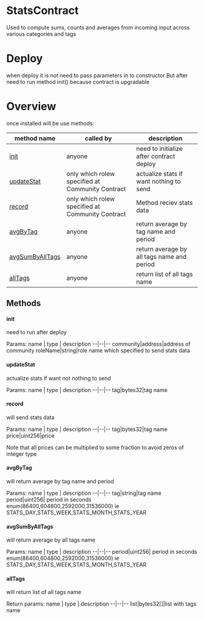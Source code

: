 # StatsContract
Used to compute sums, counts and averages from incoming input across various categories and tags

# Deploy
when deploy it is not need to pass parameters in to constructor
But after need to run method init() because contract is upgradable

# Overview
once installed will be use methods:
<table>
<thead>
	<tr>
		<th>method name</th>
		<th>called by</th>
		<th>description</th>
	</tr>
</thead>
<tbody>
    <tr>
		<td><a href="#init">init</a></td>
		<td>anyone</td>
		<td>need to initialize after contract deploy</td>
	</tr>
	<tr>
		<td><a href="#updatestat">updateStat</a></td>
		<td>only which rolew specified at Community Contract</td>
		<td>actualize stats if want nothing to send</td>
	</tr>
    <tr>
		<td><a href="#record">record</a></td>
		<td>only which rolew specified at Community Contract</td>
		<td>Method reciev stats data</td>
	</tr>
	<tr>
		<td><a href="#avgbytag">avgByTag</a></td>
		<td>anyone</td>
		<td>return average by tag name and period</td>
	</tr>
	<tr>
		<td><a href="#avgsumbyalltags">avgSumByAllTags</a></td>
		<td>anyone</td>
		<td>return average by all tags name and period</td>
	</tr>
	<tr>
		<td><a href="#alltags">allTags</a></td>
		<td>anyone</td>
		<td>return list of all tags name</td>
	</tr>
</tbody>
</table>


## Methods

#### init

need to run after deploy

Params:
name  | type | description
--|--|--
community|address|address of community
roleName|string|role name which specified to send stats data

#### updateStat

actualize stats if want not nothing to send

Params:
name  | type | description
--|--|--
tag|bytes32|tag name

#### record

will send stats data 

Params:
name  | type | description
--|--|--
tag|bytes32|tag name
price|uint256|price

Note that all prices can be multiplied to some fraction to avoid zeros of integer type

#### avgByTag

will return average by tag name and period

Params:
name  | type | description
--|--|--
tag|string|tag name
period|uint256| period in seconds enum(86400,604800,2592000,31536000) ie STATS_DAY,STATS_WEEK,STATS_MONTH,STATS_YEAR

#### avgSumByAllTags 

will return average by all tags name

Params:
name  | type | description
--|--|--
period|uint256| period in seconds enum(86400,604800,2592000,31536000) ie STATS_DAY,STATS_WEEK,STATS_MONTH,STATS_YEAR

#### allTags 

will return list of all tags name

Return params:
name  | type | description
--|--|--
list|bytes32[]|list with tags name
